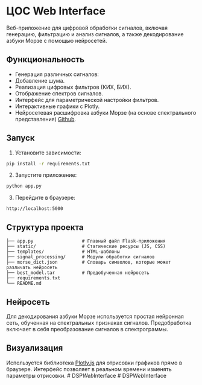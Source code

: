 # ЦОС Web Interface

Веб-приложение для цифровой обработки сигналов, включая генерацию, фильтрацию и анализ сигналов, а также декодирование азбуки Морзе с помощью нейросетей.

## Функциональность

- Генерация различных сигналов:
- Добавление шума.
- Реализация цифровых фильтров (КИХ, БИХ).
- Отображение спектров сигналов.
- Интерфейс для параметрической настройки фильтров.
- Интерактивные графики с Plotly.
- Нейросетевая расшифровка азбуки Морзе (на основе спектрального представления) [Github](https://github.com/LionZLion/morse_decriptor).

## Запуск

1. Установите зависимости:

```bash
pip install -r requirements.txt
```

2. Запустите приложение:

```bash
python app.py
```

3. Перейдите в браузере:

```
http://localhost:5000
```

## Структура проекта

```
├── app.py                  # Главный файл Flask-приложения
├── static/                 # Статические ресурсы (JS, CSS)
├── templates/              # HTML-шаблоны
├── signal_processing/      # Модули обработки сигналов
├── morse_dict.json         # Словарь символов, которые может различать нейросеть
├── best_model.tar          # Предобученная нейросеть
├── requirements.txt
└── README.md
```

## Нейросеть

Для декодирования азбуки Морзе используется простая нейронная сеть, обученная на спектральных признаках сигналов. Предобработка включает в себя преобразование сигналов в спектрограммы.

## Визуализация

Используется библиотека [Plotly.js](https://plotly.com/javascript/) для отрисовки графиков прямо в браузере. Интерфейс позволяет в реальном времени изменять параметры отрисовки.
#   D S P _ W e b _ I n t e r f a c e 
 
 #   D S P _ W e b _ I n t e r f a c e 
 
 